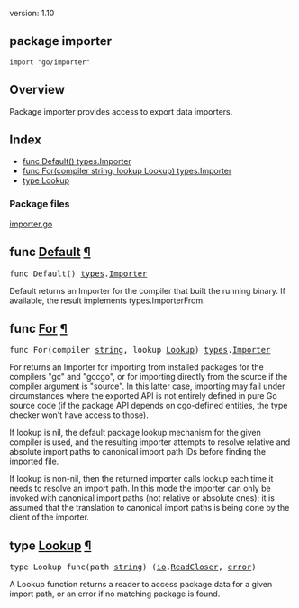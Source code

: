 version: 1.10
## package importer

  `import "go/importer"`

## Overview

Package importer provides access to export data importers.

## Index

- [func Default() types.Importer](#Default)
- [func For(compiler string, lookup Lookup) types.Importer](#For)
- [type Lookup](#Lookup)

### Package files
 [importer.go](//github.com/golang/go/blob/2ea7d3461bb41d0ae12b56ee52d43314bcdb97f9/src/go/importer/importer.go)

<h2 id="Default">func <a href="//github.com/golang/go/blob/2ea7d3461bb41d0ae12b56ee52d43314bcdb97f9/src/go/importer/importer.go#L65">Default</a>
    <a href="#Default">¶</a></h2>
<pre>func Default() <a href="/go/types/">types</a>.<a href="/go/types/#Importer">Importer</a></pre>

Default returns an Importer for the compiler that built the running binary. If
available, the result implements types.ImporterFrom.

<h2 id="For">func <a href="//github.com/golang/go/blob/2ea7d3461bb41d0ae12b56ee52d43314bcdb97f9/src/go/importer/importer.go#L32">For</a>
    <a href="#For">¶</a></h2>
<pre>func For(compiler <a href="/builtin/#string">string</a>, lookup <a href="#Lookup">Lookup</a>) <a href="/go/types/">types</a>.<a href="/go/types/#Importer">Importer</a></pre>

For returns an Importer for importing from installed packages for the compilers
"gc" and "gccgo", or for importing directly from the source if the compiler
argument is "source". In this latter case, importing may fail under
circumstances where the exported API is not entirely defined in pure Go source
code (if the package API depends on cgo-defined entities, the type checker won't
have access to those).

If lookup is nil, the default package lookup mechanism for the given compiler is
used, and the resulting importer attempts to resolve relative and absolute
import paths to canonical import path IDs before finding the imported file.

If lookup is non-nil, then the returned importer calls lookup each time it needs
to resolve an import path. In this mode the importer can only be invoked with
canonical import paths (not relative or absolute ones); it is assumed that the
translation to canonical import paths is being done by the client of the
importer.

<h2 id="Lookup">type <a href="//github.com/golang/go/blob/2ea7d3461bb41d0ae12b56ee52d43314bcdb97f9/src/go/importer/importer.go#L11">Lookup</a>
    <a href="#Lookup">¶</a></h2>
<pre>type Lookup func(path <a href="/builtin/#string">string</a>) (<a href="/io/">io</a>.<a href="/io/#ReadCloser">ReadCloser</a>, <a href="/builtin/#error">error</a>)</pre>

A Lookup function returns a reader to access package data for a given import
path, or an error if no matching package is found.


